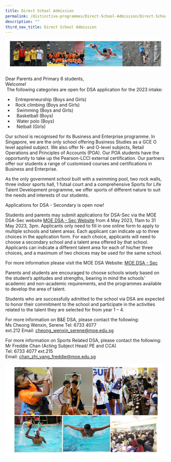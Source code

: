 ```yaml
---
title: Direct School Admission
permalink: /distinctive-programmes/Direct-School-Admission/Direct-School-Admission/
description: ""
third_nav_title: Direct School Admission
---
```

![](/images/School%20Programmes/Distinctive%20Programmes/DSA/DSA01.png)

Dear Parents and Primary 6 students,  
Welcome!  
 The following categories are open for DSA application for the 2023 intake:  
*   Entrepreneurship (Boys and Girls)
*   Rock climbing (Boys and Girls) 
*    Swimming (Boys and Girls) 
*    Basketball (Boys) 
*    Water polo (Boys)        
*    Netball (Girls)

Our school is recognised for its Business and Enterprise programme. In Singapore, we are the only school offering Business Studies as a GCE O level applied subject. We also offer N- and O-level subjects, Retail Operations and Principles of Accounts (POA). Our POA students have the opportunity to take up the Pearson-LCCI external certification. Our partners offer our students a range of customised courses and certifications in Business and Enterprise. 

As the only government school built with a swimming pool, two rock walls, three indoor sports hall, 1 futsal court and a comprehensive Sports for Life Talent Development programme, we offer sports of different nature to suit the needs and interests of our students. 

Applications for DSA - Secondary is open now!

Students and parents may submit applications for DSA-Sec via the MOE DSA-Sec website [MOE DSA - Sec Website](https://www.moe.gov.sg/dsa-sec) from 4 May 2023, 11am to 31 May 2023, 3pm. Applicants only need to fill in one online form to apply to multiple schools and talent areas. Each applicant can indicate up to three choices in the application form. For each choice, applicants will need to choose a secondary school and a talent area offered by that school. Applicants can indicate a different talent area for each of his/her three choices, and a maximum of two choices may be used for the same school.

For more information please visit the MOE DSA Website: [MOE DSA - Sec](https://www.moe.gov.sg/dsa-sec)
  





Parents and students are encouraged to choose schools wisely based on the student’s aptitudes and strengths, bearing in mind the schools’ academic and non-academic requirements, and the programmes available to develop the area of talent.

Students who are successfully admitted to the school via DSA are expected to honor their commitment to the school and participate in the activities related to the talent they are selected for from year 1 – 4.

  

  

For more information on B&E DSA, please contact the following:  
Ms Cheong Wenxin, Serene Tel: 6733 4077 ext.212 Email: [cheong_wenxin_serene@moe.edu.sg](cheong_wenxin_serene@moe.edu.sg)

  
For more information on Sports Related DSA, please contact the following:  
Mr Freddie Chan (Acting Subject Head/ PE and CCA)  
Tel: 6733 4077 ext.215  
Email: [chan_zhi_yang_freddie@moe.edu.sg](mailto:chan_zhi_yang_freddie@moe.edu.sg)

![](/images/School%20Programmes/Distinctive%20Programmes/DSA/DSA02.png)